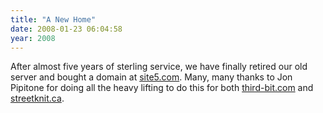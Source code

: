```yaml
---
title: "A New Home"
date: 2008-01-23 06:04:58
year: 2008
---
```

After almost five years of sterling service, we have finally retired our old server and bought a domain at <a href="http://www.site5.com">site5.com</a>. Many, many thanks to Jon Pipitone for doing all the heavy lifting to do this for both <a href="http://www.third-bit.com">third-bit.com</a> and <a href="http://www.streetknit.ca">streetknit.ca</a>.
